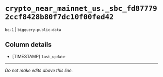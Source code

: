 # `crypto_near_mainnet_us._sbc_fd877792ccf8428b80f7dc10f00fed42`
`bq-1` | `bigquery-public-data`

## Column details
* [TIMESTAMP] `last_update`

-------------------------------------------------------------------------------
*Do not make edits above this line.*
